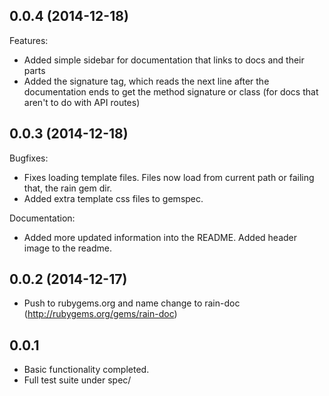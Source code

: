 ## 0.0.4 (2014-12-18)

Features:

- Added simple sidebar for documentation that links to docs and their parts
- Added the signature tag, which reads the next line after the documentation ends to get
the method signature or class (for docs that aren't to do with API routes)

## 0.0.3 (2014-12-18)

Bugfixes:

- Fixes loading template files. Files now load from current path or failing that, the rain gem dir.
- Added extra template css files to gemspec.

Documentation:

- Added more updated information into the README. Added header image to the readme.

## 0.0.2 (2014-12-17)
- Push to rubygems.org and name change to rain-doc (http://rubygems.org/gems/rain-doc)

## 0.0.1
- Basic functionality completed.
- Full test suite under spec/